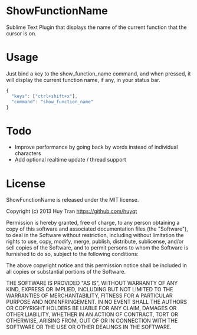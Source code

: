ShowFunctionName
================

Sublime Text Plugin that displays the name of the current function that the cursor is on.

Usage
=====

Just bind a key to the show_function_name command, and when pressed, it will display the current function name, if any, in your status bar.

```javascript
{
  "keys": ["ctrl+shift+x"],
  "command": "show_function_name"
}
```

Todo
====

- Improve performance by going back by words instead of individual characters
- Add optional realtime update / thread support

# License

ShowFunctionName is released under the MIT license.

Copyright (c) 2013 Huy Tran <https://github.com/huyqt>

Permission is hereby granted, free of charge, to any person obtaining a copy of this software and associated documentation files (the "Software"), to deal in the Software without restriction, including without limitation the rights to use, copy, modify, merge, publish, distribute, sublicense, and/or sell copies of the Software, and to permit persons to whom the Software is furnished to do so, subject to the following conditions:

The above copyright notice and this permission notice shall be included in all copies or substantial portions of the Software.

THE SOFTWARE IS PROVIDED "AS IS", WITHOUT WARRANTY OF ANY KIND, EXPRESS OR IMPLIED, INCLUDING BUT NOT LIMITED TO THE WARRANTIES OF MERCHANTABILITY, FITNESS FOR A PARTICULAR PURPOSE AND NONINFRINGEMENT. IN NO EVENT SHALL THE AUTHORS OR COPYRIGHT HOLDERS BE LIABLE FOR ANY CLAIM, DAMAGES OR OTHER LIABILITY, WHETHER IN AN ACTION OF CONTRACT, TORT OR OTHERWISE, ARISING FROM, OUT OF OR IN CONNECTION WITH THE SOFTWARE OR THE USE OR OTHER DEALINGS IN THE SOFTWARE.
